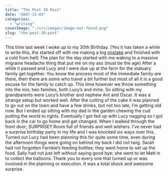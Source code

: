 ```yaml
---
title: "The Post 30 Post"
date: "2007-11-03"
categories: 
  - "writing"
coverImage: "./src/images/image-not-found.png"
slug: "the-post-30-post"
---
```


This time last week I woke up to my 30th Birthday. (Yes it has taken a while to write this, the started off with me making a big [mistake](http://twitter.com/FunkyLarma/statuses/374695302) and finished with a cold from hell) The plan for the day started with me waking to a massive migraine headache thing that put me on my ass (must be the age) After a while it passed and Lucy and I were due up at the farm for the statuary family get together. You know the process most of the immediate family are there, then there are some who travel a bit further but most of all it is a good excuse for the family to catch up. This time however we throw something into the mix; two families, both Lucy’s and mine. So sitting with my grandparents were Lucy’s brother and nephew Ant and Oscar. It was a strange setup but worked well. After the cutting of the cake it was planned to go out on the town and have a few drinks, but not too late, I’m getting old now. But I ended up sitting with my dad in the garden chewing the cud putting the world to rights. Eventually I got fed up with Lucy nagging so I got back in the car to go home and get changed. When I walked through the front door; SURPRISE!! Room full of friends and well wishers. I’ve never had a surprise birthday party in my life and I was knocked six ways over this. Turned out Lucy had been planning this for quite some time, even during the afternoon things were going on behind my back I did not twig. Sarah had not forgotten Farnkie’s feeding bottles; they went home to set up the food. Sally had not just left without saying good bye; she went to let Matt in to collect the balloons. Thank you to every one that turned up or was involved in the planning or execution. It was a total shock and awesome surprise.
